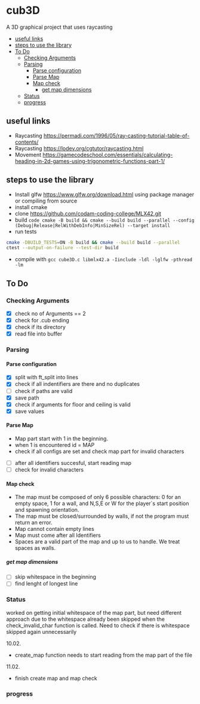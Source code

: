 <h1>cub3D</h1>

A 3D graphical project that uses raycasting

- [useful links](#useful-links)
- [steps to use the library](#steps-to-use-the-library)
- [To Do](#to-do)
	- [Checking Arguments](#checking-arguments)
	- [Parsing](#parsing)
		- [Parse configuration](#parse-configuration)
		- [Parse Map](#parse-map)
		- [Map check](#map-check)
			- [get map dimensions](#get-map-dimensions)
	- [Status](#status)
	- [progress](#progress)

## useful links

- Raycasting https://permadi.com/1996/05/ray-casting-tutorial-table-of-contents/
- Raycasting https://lodev.org/cgtutor/raycasting.html
- Movement https://gamecodeschool.com/essentials/calculating-heading-in-2d-games-using-trigonometric-functions-part-1/

## steps to use the library

- Install glfw https://www.glfw.org/download.html using package manager or compiling from source
- install cmake
- clone https://github.com/codam-coding-college/MLX42.git
- build ```code
cmake -B build && cmake --build build --parallel --config (Debug|Release|RelWithDebInfo|MinSizeRel) --target install```
- run tests

```bash
cmake -DBUILD_TESTS=ON -B build && cmake --build build --parallel
ctest --output-on-failure --test-dir build
```

- compile with `gcc cube3D.c libmlx42.a -Iinclude -ldl -lglfw -pthread -lm`

## To Do

### Checking Arguments

- [x] check no of Arguments == 2
- [x] check for .cub ending
- [x] check if its directory
- [x] read file into buffer

### Parsing

#### Parse configuration

- [x] split with ft_split into lines
- [x] check if all indentifiers are there and no duplicates
- [ ] check if paths are valid
- [x] save path
- [x] check if arguments for floor and ceiling is valid 
- [x] save values

#### Parse Map

- Map part start with 1 in the beginning.
- when 1 is encountered id = MAP
- check if all configs are set and check map part for invalid characters

- [ ] after all identifiers succesful, start reading map
- [ ] check for invalid characters

#### Map check

- The map must be composed of only 6 possible characters: 0 for an empty space, 1 for a wall, and N,S,E or W for the player`s start position and spawning orientation.
- The map must be closed/surrounded by walls, if not the program must return an error.
- Map cannot contain empty lines
- Map must come after all Identifiers
- Spaces are a valid part of the map and up to us to handle. We treat spaces as walls.


##### get map dimensions

- [ ] skip whitespace in the beginning
- [ ] find lenght of longest line

### Status

worked on getting initial whitespace of the map part, but need different approach
due to the whitespace already been skipped when the check_invalid_char function is called. Need to check if there is whitespace skipped again unnecessarily

10.02.

- create_map function needs to start reading from the map part of the file

11.02.

- finish create map and map check

### progress
